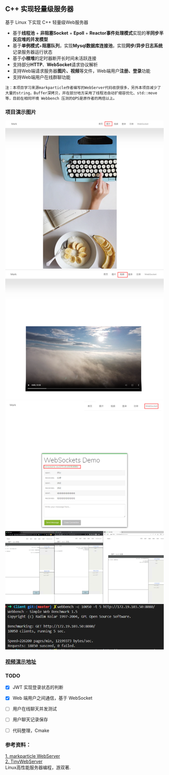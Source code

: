 ## C++ 实现轻量级服务器
基于 Linux 下实现 C++ 轻量级Web服务器 
* 基于**线程池** + **非阻塞Socket** + **Epoll** + **Reactor事件处理模式**实现的**半同步半反应堆的并发模型**
* 基于**单例模式**+**阻塞队列**，实现**Mysql数据库连接池**，实现**同步/异步日志系统**记录服务器运行状态 
* 基于**小根堆**的定时器断开长时间未活跃连接
* 支持部分**HTTP**、**WebSocket**请求协议解析
* 支持Web端请求服务器**图片、视频**等文件，Web端用户**注册、登录**功能
* 支持Web端用户在线群聊功能
 
`注：本项目学习来源markparticle作者编写的WebServer代码收获很多，另外本项目减少了大量的string，Buffer深拷贝，并在部分地方采用了线程池自动扩缩容优化、std::move等，目前在相同环境 Webbench 压测的QPS是原作者的两倍以上。`


### 项目演示图片

![图片](./resources/images/picture.png)
![视频](./resources/images/video.png)
![WebSocket](./resources/images/WebSocket.png)
![ChatRoom](./resources/images/chat.png)
![Webbench](./resources/images/webbench.png)

### [视频演示地址](https://www.youtube.com/watch?v=Xxt0DMNVPL4)

### TODO 

- [x] JWT 实现登录状态的判断
- [x] Web 端用户之间通信，基于 WebSocket
- [ ] 用户在线聊天并发测试
- [ ] 用户聊天记录保存
- [ ] 代码整理，Cmake 



### 参考资料：  
[1. markparticle WebServer](https://github.com/markparticle/WebServer)  
[2. TinyWebServer](https://github.com/qinguoyi/TinyWebServer)  
Linux高性能服务器编程，游双著.